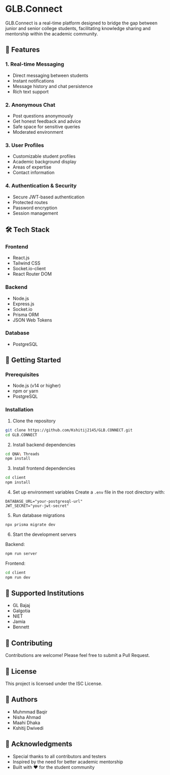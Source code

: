 # GLB.Connect

GLB.Connect is a real-time platform designed to bridge the gap between junior and senior college students, facilitating knowledge sharing and mentorship within the academic community.

## 🌟 Features

### 1. Real-time Messaging
- Direct messaging between students
- Instant notifications
- Message history and chat persistence
- Rich text support

### 2. Anonymous Chat
- Post questions anonymously
- Get honest feedback and advice
- Safe space for sensitive queries
- Moderated environment

### 3. User Profiles
- Customizable student profiles
- Academic background display
- Areas of expertise
- Contact information

### 4. Authentication & Security
- Secure JWT-based authentication
- Protected routes
- Password encryption
- Session management

## 🛠️ Tech Stack

### Frontend
- React.js
- Tailwind CSS
- Socket.io-client
- React Router DOM

### Backend
- Node.js
- Express.js
- Socket.io
- Prisma ORM
- JSON Web Tokens

### Database
- PostgreSQL

## 🚀 Getting Started

### Prerequisites
- Node.js (v14 or higher)
- npm or yarn
- PostgreSQL

### Installation

1. Clone the repository
```bash
git clone https://github.com/Kshitij2145/GLB.CONNECT.git
cd GLB.CONNECT
```

2. Install backend dependencies
```bash
cd QNA\ Threads
npm install
```

3. Install frontend dependencies
```bash
cd client
npm install
```

4. Set up environment variables
Create a `.env` file in the root directory with:
```env
DATABASE_URL="your-postgresql-url"
JWT_SECRET="your-jwt-secret"
```

5. Run database migrations
```bash
npx prisma migrate dev
```

6. Start the development servers

Backend:
```bash
npm run server
```

Frontend:
```bash
cd client
npm run dev
```

## 🏫 Supported Institutions
- GL Bajaj
- Galgotia
- NIET
- Jamia
- Bennett

## 🤝 Contributing
Contributions are welcome! Please feel free to submit a Pull Request.

## 📝 License
This project is licensed under the ISC License.

## 👥 Authors
- Muhmmad Baqir
- Nisha Ahmad
- Maahi Dhaka
- Kshitij Dwivedi

## 🙏 Acknowledgments
- Special thanks to all contributors and testers
- Inspired by the need for better academic mentorship
- Built with ❤️ for the student community 
